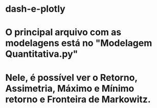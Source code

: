 # dash-e-plotly
# O principal arquivo com as modelagens está no "Modelagem Quantitativa.py"
# Nele, é possível ver o Retorno, Assimetria, Máximo e Mínimo retorno e Fronteira de Markowitz.
